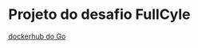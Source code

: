 # Projeto do desafio FullCyle

[dockerhub do Go](https://hub.docker.com/repository/docker/lucasantonio/codeeducation)